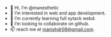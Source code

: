 - 👋 Hi, I’m @manesthetic
- 👀 I’m interested in web and app development.
- 🌱 I’m currently learning full sytack webd.
- 💞️ I’m looking to collaborate on github.
- 📫 reach me at manishdr08@gmail.com.

<!---
manesthetic/manesthetic is a ✨ special ✨ repository because its `README.md` (this file) appears on your GitHub profile.
You can click the Preview link to take a look at your changes.
--->

